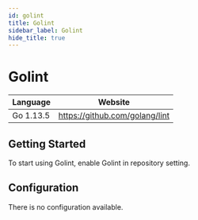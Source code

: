 ```yaml
---
id: golint
title: Golint
sidebar_label: Golint
hide_title: true
---
```


# Golint

| Language  | Website                        |
| --------- | ------------------------------ |
| Go 1.13.5 | https://github.com/golang/lint |

## Getting Started

To start using Golint, enable Golint in repository setting.

## Configuration

There is no configuration available.
